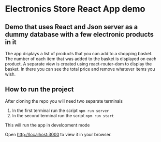 # Electronics Store React App demo

## Demo that uses React and Json server as a dummy database with a few electronic products in it
The app displays a list of products that you can add to a shopping basket. The number of each item that was added to the basket is displayed on each product.
A separate view is created using react-router-dom to display the basket. In there you can see the total price and remove whatever items you wish.

## How to run the project
After cloning the repo you will need two separate terminals

1. In the first terminal run the script `npm run server`
2. In the second terminal run the script `npm run start`

This will run the app in development mode

Open [http://localhost:3000](http://localhost:3000) to view it in your browser.